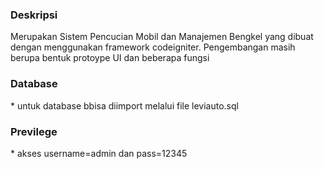 <h3>Deskripsi</h3> Merupakan Sistem Pencucian Mobil dan Manajemen Bengkel yang dibuat dengan menggunakan framework codeigniter. Pengembangan masih berupa bentuk protoype UI dan beberapa fungsi </br>

<h3>Database</h3>
 * untuk database bbisa diimport melalui file leviauto.sql </br>

<h3>Previlege</h3>
* akses username=admin dan pass=12345
